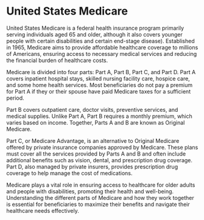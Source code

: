 <!--
source: gpt-40
abbr: LTD
siblings: long-term-disability, united-states-medicare, united-states-social-security-disability-insurance
tags: disabilities insurance governmental employment
-->

# United States Medicare

United States Medicare is a federal health insurance program primarily serving individuals aged 65 and older, although it also covers younger people with certain disabilities and certain end-stage disease). Established in 1965, Medicare aims to provide affordable healthcare coverage to millions of Americans, ensuring access to necessary medical services and reducing the financial burden of healthcare costs.

Medicare is divided into four parts: Part A, Part B, Part C, and Part D. Part A covers inpatient hospital stays, skilled nursing facility care, hospice care, and some home health services. Most beneficiaries do not pay a premium for Part A if they or their spouse have paid Medicare taxes for a sufficient period.

Part B covers outpatient care, doctor visits, preventive services, and medical supplies. Unlike Part A, Part B requires a monthly premium, which varies based on income. Together, Parts A and B are known as Original Medicare.

Part C, or Medicare Advantage, is an alternative to Original Medicare offered by private insurance companies approved by Medicare. These plans must cover all the services provided by Parts A and B and often include additional benefits such as vision, dental, and prescription drug coverage. Part D, also managed by private insurers, provides prescription drug coverage to help manage the cost of medications.

Medicare plays a vital role in ensuring access to healthcare for older adults and people with disabilities, promoting their health and well-being. Understanding the different parts of Medicare and how they work together is essential for beneficiaries to maximize their benefits and navigate their healthcare needs effectively.
